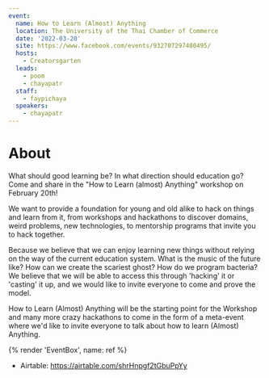 ```yaml
---
event:
  name: How to Learn (Almost) Anything
  location: The University of the Thai Chamber of Commerce
  date: '2022-03-20'
  site: https://www.facebook.com/events/932707297400495/
  hosts:
    - Creatorsgarten
  leads:
    - poom
    - chayapatr
  staff:
    - faypichaya
  speakers:
    - chayapatr
---
```


# About

What should good learning be? In what direction should education go? Come and share in the "How to Learn (almost) Anything" workshop on February 20th!

We want to provide a foundation for young and old alike to hack on things and learn from it, from workshops and hackathons to discover domains, weird problems, new technologies, to mentorship programs that invite you to hack together.

Because we believe that we can enjoy learning new things without relying on the way of the current education system. What is the music of the future like? How can we create the scariest ghost? How do we program bacteria? We believe that we will be able to access this through 'hacking' it or 'casting' it up, and we would like to invite everyone to come and prove the model.

How to Learn (Almost) Anything will be the starting point for the Workshop and many more crazy hackathons to come in the form of a meta-event where we'd like to invite everyone to talk about how to learn (Almost) Anything.

{% render 'EventBox', name: ref %}

- Airtable: https://airtable.com/shrHnpgf2tGbuPpYy
